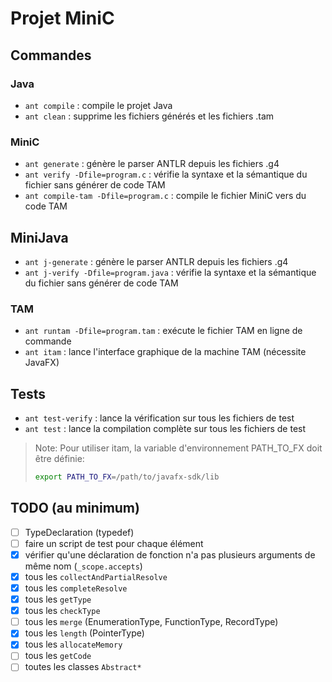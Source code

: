 # Projet MiniC

## Commandes

### Java

- `ant compile` : compile le projet Java
- `ant clean` : supprime les fichiers générés et les fichiers .tam

### MiniC

- `ant generate` : génère le parser ANTLR depuis les fichiers .g4
- `ant verify -Dfile=program.c` : vérifie la syntaxe et la sémantique du fichier sans générer de code TAM
- `ant compile-tam -Dfile=program.c` : compile le fichier MiniC vers du code TAM

## MiniJava

- `ant j-generate` : génère le parser ANTLR depuis les fichiers .g4
- `ant j-verify -Dfile=program.java` : vérifie la syntaxe et la sémantique du fichier sans générer de code TAM

### TAM

- `ant runtam -Dfile=program.tam` : exécute le fichier TAM en ligne de commande
- `ant itam` : lance l'interface graphique de la machine TAM (nécessite JavaFX)

## Tests

- `ant test-verify` : lance la vérification sur tous les fichiers de test
- `ant test` : lance la compilation complète sur tous les fichiers de test

> Note: Pour utiliser itam, la variable d'environnement PATH_TO_FX doit être définie:
>
>```bash
>export PATH_TO_FX=/path/to/javafx-sdk/lib
>```

## TODO (au minimum)

- [ ] TypeDeclaration (typedef)
- [ ] faire un script de test pour chaque élément
- [x] vérifier qu'une déclaration de fonction n'a pas plusieurs arguments de même nom (`_scope.accepts`)
- [x] tous les `collectAndPartialResolve`
- [x] tous les `completeResolve`
- [x] tous les `getType`
- [x] tous les `checkType`
- [ ] tous les `merge` (EnumerationType, FunctionType, RecordType)
- [X] tous les `length` (PointerType)
- [x] tous les `allocateMemory`
- [ ] tous les `getCode`
- [ ] toutes les classes `Abstract*`

